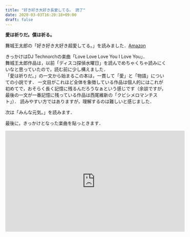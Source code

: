 ```yaml
---
title: "好き好き大好き長愛してる。 読了"
date: 2020-03-03T16:20:18+09:00
draft: false
---
```


**愛は祈りだ。僕は祈る。**

舞城王太郎の「好き好き大好き超愛してる。」を読みました．[Amazon](https://www.amazon.co.jp/%E5%A5%BD%E3%81%8D%E5%A5%BD%E3%81%8D%E5%A4%A7%E5%A5%BD%E3%81%8D%E8%B6%85%E6%84%9B%E3%81%97%E3%81%A6%E3%82%8B%E3%80%82-%E8%AC%9B%E8%AB%87%E7%A4%BE%E6%96%87%E5%BA%AB-%E8%88%9E%E5%9F%8E-%E7%8E%8B%E5%A4%AA%E9%83%8E/dp/4062760819/ref=sr_1_1?__mk_ja_JP=%E3%82%AB%E3%82%BF%E3%82%AB%E3%83%8A&keywords=%E5%A5%BD%E3%81%8D%E5%A5%BD%E3%81%8D%E5%A4%A7%E5%A5%BD%E3%81%8D%E8%B6%85%E6%84%9B%E3%81%97%E3%81%A6%E3%82%8B&qid=1583220082&sr=8-1)

きっかけはDJ Technorchの楽曲「Love Love Love You I Love You」．<br>
舞城王太郎作品は，以前「ディスコ探偵水曜日」を読んでめちゃくちゃ読みにくいなと思っていたので，読む前に少し構えました．<br>
「愛は祈りだ。」の一文から始まるこの本は，一貫して「愛」と「物語」についての小説です．
一文目がこれほど全体を象徴している作品は個人的にはこれが初めてで，おそらく長く記憶に残るんだろうなぁという感じです（余談ですが，最後の一文が一番記憶に残っている作品は西尾維新の「クビシメロマンチスト」）．
読みやすい方ではありますが，理解するのは難しいと感じました．

次は「みんな元気。」を読みます．

最後に，きっかけとなった楽曲を貼っときます．
<iframe width="560" height="315" src="https://www.youtube.com/embed/lTrDY-60mMg" frameborder="0" allow="accelerometer; autoplay; encrypted-media; gyroscope; picture-in-picture" allowfullscreen></iframe>
